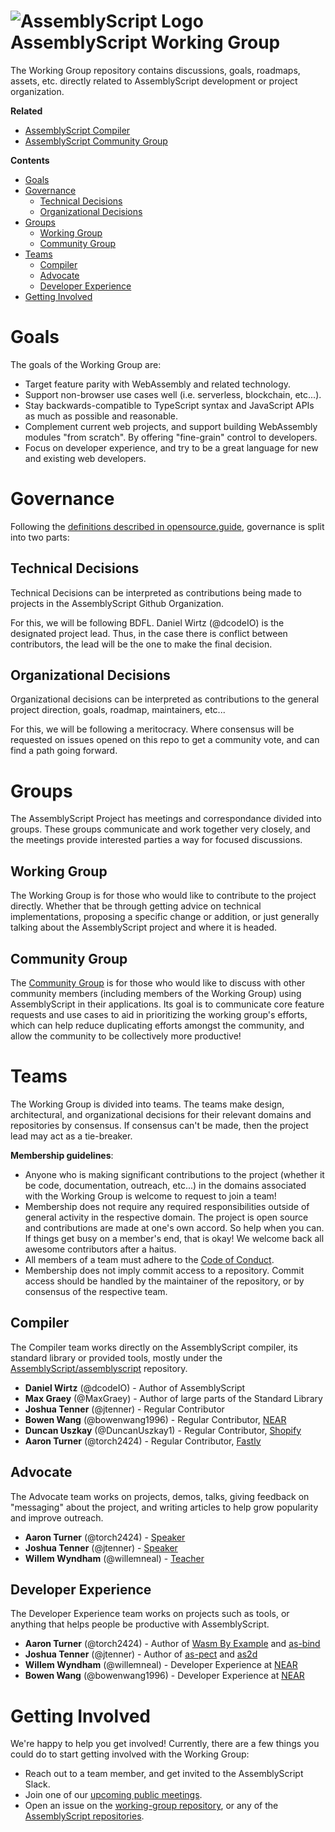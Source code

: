 ![AssemblyScript Logo](https://avatars1.githubusercontent.com/u/28916798?s=64) AssemblyScript Working Group
=================

The Working Group repository contains discussions, goals, roadmaps, assets, etc. directly related to AssemblyScript development or project organization.

**Related**

* [AssemblyScript Compiler](https://github.com/AssemblyScript/assemblyscript)
* [AssemblyScript Community Group](https://github.com/AssemblyScript/community-group)

**Contents**

* [Goals](#goals)
* [Governance](#governance)
  * [Technical Decisions](#technical-decisions)
  * [Organizational Decisions](#organizational-decisions)
* [Groups](#groups)
  * [Working Group](#working-group)
  * [Community Group](#community-group)
* [Teams](#teams)
  * [Compiler](#compiler)
  * [Advocate](#advocate)
  * [Developer Experience](#developer-experience)
* [Getting Involved](#getting-involved)

# Goals

The goals of the Working Group are:

* Target feature parity with WebAssembly and related technology.
* Support non-browser use cases well (i.e. serverless, blockchain, etc...).
* Stay backwards-compatible to TypeScript syntax and JavaScript APIs as much as possible and reasonable.
* Complement current web projects, and support building WebAssembly modules "from scratch". By offering "fine-grain" control to developers.
* Focus on developer experience, and try to be a great language for new and existing web developers. 

# Governance

Following the [definitions described in opensource.guide](https://opensource.guide/leadership-and-governance/#what-are-some-of-the-common-governance-structures-for-open-source-projects), governance is split into two parts:

## Technical Decisions

Technical Decisions can be interpreted as contributions being made to projects in the AssemblyScript Github Organization.

For this, we will be following BDFL. Daniel Wirtz (@dcodeIO) is the designated project lead. Thus, in the case there is conflict between contributors, the lead will be the one to make the final decision.

## Organizational Decisions

Organizational decisions can be interpreted as contributions to the general project direction, goals, roadmap, maintainers, etc...

For this, we will be following a meritocracy. Where consensus will be requested on issues opened on this repo to get a community vote, and can find a path going forward.

# Groups

The AssemblyScript Project has meetings and correspondance divided into groups. These groups communicate and work together very closely, and the meetings provide interested parties a way for focused discussions.

## Working Group

The Working Group is for those who would like to contribute to the project directly. Whether that be through getting advice on technical implementations, proposing a specific change or addition, or just generally talking about the AssemblyScript project and where it is headed.

## Community Group

The [Community Group](https://github.com/AssemblyScript/community-group) is for those who would like to discuss with other community members (including members of the Working Group) using AssemblyScript in their applications. Its goal is to communicate core feature requests and use cases to aid in prioritizing the working group's efforts, which can help reduce duplicating efforts amongst the community, and allow the community to be collectively more productive!

# Teams

The Working Group is divided into teams. The teams make design, architectural, and organizational decisions for their relevant domains and repositories by consensus. If consensus can't be made, then the project lead may act as a tie-breaker.

**Membership guidelines**:

* Anyone who is making significant contributions to the project (whether it be code, documentation, outreach, etc...) in the domains associated with the Working Group is welcome to request to join a team!
* Membership does not require any required responsibilities outside of general activity in the respective domain. The project is open source and contributions are made at one's own accord. So help when you can. If things get busy on a member's end, that is okay! We welcome back all awesome contributors after a haitus.
* All members of a team must adhere to the [Code of Conduct](./CODE_OF_CONDUCT.md).
* Membership does not imply commit access to a repository. Commit access should be handled by the maintainer of the repository, or by consensus of the respective team.

## Compiler

The Compiler team works directly on the AssemblyScript compiler, its standard library or provided tools, mostly under the [AssemblyScript/assemblyscript](https://github.com/AssemblyScript/assemblyscript) repository.

* **Daniel Wirtz** (@dcodeIO) - Author of AssemblyScript
* **Max Graey** (@MaxGraey) - Author of large parts of the Standard Library
* **Joshua Tenner** (@jtenner) - Regular Contributor
* **Bowen Wang** (@bowenwang1996) - Regular Contributor, [NEAR](https://nearprotocol.com/)
* **Duncan Uszkay** (@DuncanUszkay1) - Regular Contributor, [Shopify](https://www.shopify.com/)
* **Aaron Turner** (@torch2424) - Regular Contributor, [Fastly](https://www.fastly.com/)

## Advocate

The Advocate team works on projects, demos, talks, giving feedback on "messaging" about the project, and writing articles to help grow popularity and improve outreach.

* **Aaron Turner** (@torch2424) - [Speaker](https://youtu.be/ZlL1nduatZQ)
* **Joshua Tenner** (@jtenner) - [Speaker](https://dev.to/jtenner/an-assemblyscript-primer-for-typescript-developers-lf1)
* **Willem Wyndham** (@willemneal) - [Teacher](http://www.cs.umd.edu/class/spring2019/cmsc388I/assemblyscript.html)

## Developer Experience

The Developer Experience team works on projects such as tools, or anything that helps people be productive with AssemblyScript.

* **Aaron Turner** (@torch2424) - Author of [Wasm By Example](https://github.com/torch2424/wasm-by-example) and [as-bind](https://github.com/torch2424/as-bind)
* **Joshua Tenner** (@jtenner) - Author of [as-pect](https://github.com/jtenner/as-pect) and [as2d](https://github.com/as2d/as2d)
* **Willem Wyndham** (@willemneal) - Developer Experience at [NEAR](https://nearprotocol.com)
* **Bowen Wang** (@bowenwang1996) - Developer Experience at [NEAR](https://nearprotocol.com)

# Getting Involved

We're happy to help you get involved! Currently, there are a few things you could do to start getting involved with the Working Group:

* Reach out to a team member, and get invited to the AssemblyScript Slack.
* Join one of our [upcoming public meetings](https://github.com/AssemblyScript/working-group/issues?q=is%3Aissue+is%3Aopen+public+meeting).
* Open an issue on the [working-group repository](https://github.com/AssemblyScript/working-group/issues), or any of the [AssemblyScript repositories](https://github.com/AssemblyScript).
